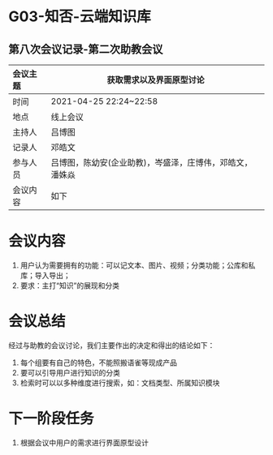 # G03-知否-云端知识库

## 第八次会议记录-第二次助教会议

| 会议主题   | 获取需求以及界面原型讨论 |
| :-------  | ---------------------------- |
| 时间      | 2021-04-25 22:24~22:58 |
| 地点      | 线上会议               |
| 主持人    | 吕博图                 |
| 记录人    | 邓皓文                 |
| 参与人员  | 吕博图，陈幼安(企业助教)，岑盛泽，庄博伟，邓皓文，潘姝焱 |
| 会议内容  | 如下                         |



# 会议内容

1. 用户认为需要拥有的功能：可以记文本、图片、视频；分类功能；公库和私库；导入导出；
2. 要求：主打“知识”的展现和分类



# 会议总结

经过与助教的会议讨论，我们主要作出的决定和得出的结论如下：

1. 每个组要有自己的特色，不能照搬语雀等现成产品
2. 要可以引导用户进行知识的分类
3. 检索时可以以多种维度进行搜索，如：文档类型、所属知识模块



# 下一阶段任务

1. 根据会议中用户的需求进行界面原型设计

